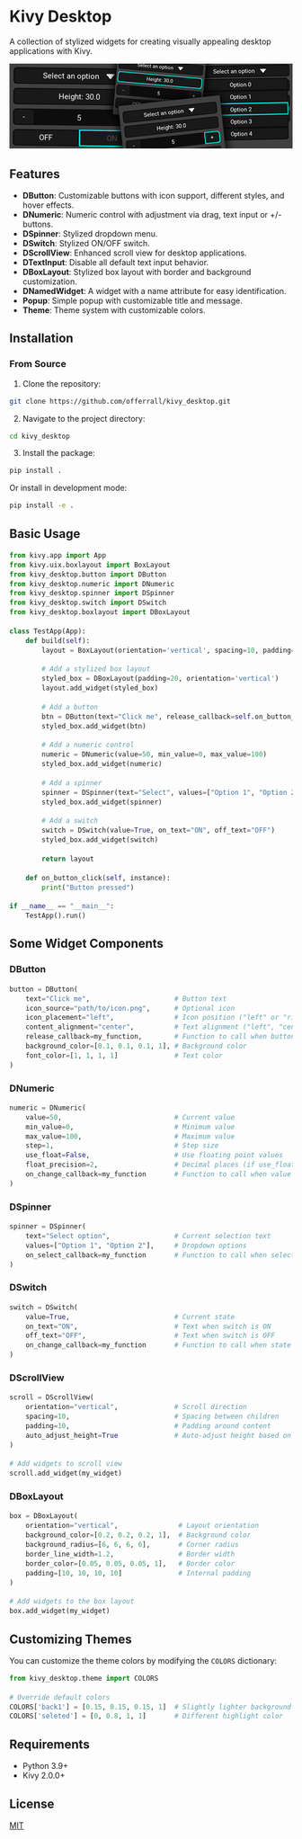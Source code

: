 # Kivy Desktop

A collection of stylized widgets for creating visually appealing desktop applications with Kivy.

![readme](./readme.png)

## Features

- **DButton**: Customizable buttons with icon support, different styles, and hover effects.
- **DNumeric**: Numeric control with adjustment via drag, text input or +/- buttons.
- **DSpinner**: Stylized dropdown menu.
- **DSwitch**: Stylized ON/OFF switch.
- **DScrollView**: Enhanced scroll view for desktop applications.
- **DTextInput**: Disable all default text input behavior.
- **DBoxLayout**: Stylized box layout with border and background customization.
- **DNamedWidget**: A widget with a name attribute for easy identification.
- **Popup**: Simple popup with customizable title and message.
- **Theme**: Theme system with customizable colors.

## Installation

### From Source
1. Clone the repository:
```bash
git clone https://github.com/offerrall/kivy_desktop.git
```

2. Navigate to the project directory:
```bash
cd kivy_desktop
```

3. Install the package:
```bash
pip install .
```

Or install in development mode:
```bash
pip install -e .
```

## Basic Usage

```python
from kivy.app import App
from kivy.uix.boxlayout import BoxLayout
from kivy_desktop.button import DButton
from kivy_desktop.numeric import DNumeric
from kivy_desktop.spinner import DSpinner
from kivy_desktop.switch import DSwitch
from kivy_desktop.boxlayout import DBoxLayout

class TestApp(App):
    def build(self):
        layout = BoxLayout(orientation='vertical', spacing=10, padding=10)
        
        # Add a stylized box layout
        styled_box = DBoxLayout(padding=20, orientation='vertical')
        layout.add_widget(styled_box)
        
        # Add a button
        btn = DButton(text="Click me", release_callback=self.on_button_click)
        styled_box.add_widget(btn)
        
        # Add a numeric control
        numeric = DNumeric(value=50, min_value=0, max_value=100)
        styled_box.add_widget(numeric)
        
        # Add a spinner
        spinner = DSpinner(text="Select", values=["Option 1", "Option 2", "Option 3"])
        styled_box.add_widget(spinner)
        
        # Add a switch
        switch = DSwitch(value=True, on_text="ON", off_text="OFF")
        styled_box.add_widget(switch)
        
        return layout
    
    def on_button_click(self, instance):
        print("Button pressed")

if __name__ == "__main__":
    TestApp().run()
```

## Some Widget Components

### DButton
```python
button = DButton(
    text="Click me",                     # Button text
    icon_source="path/to/icon.png",      # Optional icon
    icon_placement="left",               # Icon position ("left" or "right")
    content_alignment="center",          # Text alignment ("left", "center", "right")
    release_callback=my_function,        # Function to call when button is released
    background_color=[0.1, 0.1, 0.1, 1], # Background color
    font_color=[1, 1, 1, 1]              # Text color
)
```

### DNumeric
```python
numeric = DNumeric(
    value=50,                            # Current value
    min_value=0,                         # Minimum value
    max_value=100,                       # Maximum value
    step=1,                              # Step size
    use_float=False,                     # Use floating point values
    float_precision=2,                   # Decimal places (if use_float=True)
    on_change_callback=my_function       # Function to call when value changes
)
```

### DSpinner
```python
spinner = DSpinner(
    text="Select option",                # Current selection text
    values=["Option 1", "Option 2"],     # Dropdown options
    on_select_callback=my_function       # Function to call when selection changes
)
```

### DSwitch
```python
switch = DSwitch(
    value=True,                          # Current state
    on_text="ON",                        # Text when switch is ON
    off_text="OFF",                      # Text when switch is OFF
    on_change_callback=my_function       # Function to call when state changes
)
```

### DScrollView
```python
scroll = DScrollView(
    orientation="vertical",              # Scroll direction
    spacing=10,                          # Spacing between children
    padding=10,                          # Padding around content
    auto_adjust_height=True              # Auto-adjust height based on content
)

# Add widgets to scroll view
scroll.add_widget(my_widget)
```

### DBoxLayout
```python
box = DBoxLayout(
    orientation="vertical",               # Layout orientation
    background_color=[0.2, 0.2, 0.2, 1],  # Background color
    background_radius=[6, 6, 6, 6],       # Corner radius
    border_line_width=1.2,                # Border width
    border_color=[0.05, 0.05, 0.05, 1],   # Border color
    padding=[10, 10, 10, 10]              # Internal padding
)

# Add widgets to the box layout
box.add_widget(my_widget)
```

## Customizing Themes

You can customize the theme colors by modifying the `COLORS` dictionary:

```python
from kivy_desktop.theme import COLORS

# Override default colors
COLORS['back1'] = [0.15, 0.15, 0.15, 1]  # Slightly lighter background
COLORS['seleted'] = [0, 0.8, 1, 1]       # Different highlight color
```

## Requirements

- Python 3.9+
- Kivy 2.0.0+

## License

[MIT](LICENSE)